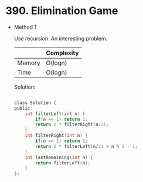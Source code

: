 # 390. Elimination Game
- Method 1

    Use recursion. An interesting problem.

    | |   Complexity  |
    | ----------- | ----------- | 
    |  Memory     | O(logn) | 
    |      Time       |  O(logn) | 


    Solution:

    ``` h

    class Solution {
    public:
        int filterLeft(int n) {
            if(n == 1) return 1;
            return 2 * filterRight(n/2);
        }
        int filterRight(int n) {
            if(n == 1) return 1;
            return 2 * filterLeft(n/2) + n % 2 - 1;
        }
        int lastRemaining(int n) {
            return filterLeft(n);
        }
    };

    ```

<!-- - Method 2

    This is another method.

    | |   Complexity  |
    | ----------- | ----------- | 
    |  Memory     | O(n) | 
    |      Time       |  O(n) | 


    Solution:

    ``` h



    ```

- Additional Knowledge:
       
    Here are some additional knowledge.



<br> -->